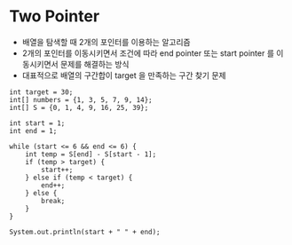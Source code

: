 # Two Pointer

- 배열을 탐색할 때 2개의 포인터를 이용하는 알고리즘
- 2개의 포인터를 이동시키면서 조건에 따라 end pointer 또는 start pointer 를 이동시키면서 문제를 해결하는 방식
- 대표적으로 배열의 구간합이 target 을 만족하는 구간 찾기 문제

```
int target = 30;
int[] numbers = {1, 3, 5, 7, 9, 14};
int[] S = {0, 1, 4, 9, 16, 25, 39};

int start = 1;
int end = 1;

while (start <= 6 && end <= 6) {
    int temp = S[end] - S[start - 1];
    if (temp > target) {
        start++;
    } else if (temp < target) {
        end++;
    } else {
        break;
    }
}

System.out.println(start + " " + end);
```